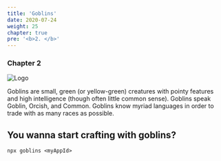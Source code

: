 ```yaml
---
title: 'Goblins'
date: 2020-07-24
weight: 25
chapter: true
pre: '<b>2. </b>'
---
```


### Chapter 2

![Logo](/img/goblin-crafty.svg)

Goblins are small, green (or yellow-green) creatures with pointy features and
high intelligence (though often little common sense). Goblins speak Goblin,
Orcish, and Common. Goblins know myriad languages in order to trade with as many
races as possible.

## You wanna start crafting with goblins?

`npx goblins <myAppId>`
